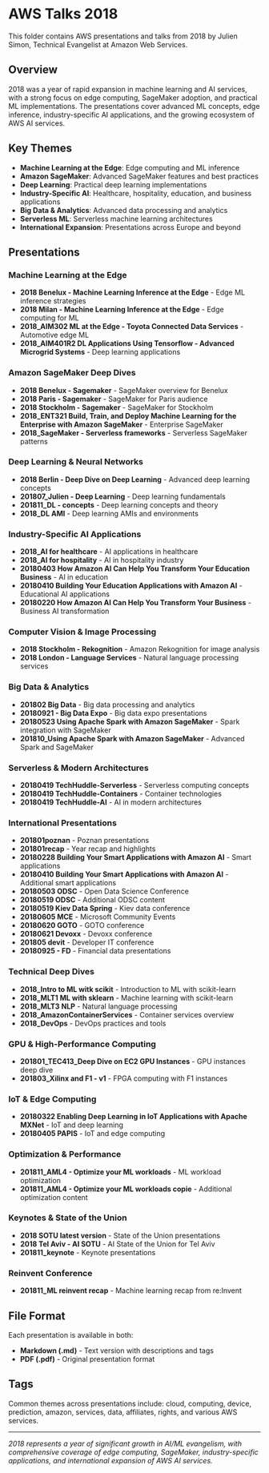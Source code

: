# AWS Talks 2018

This folder contains AWS presentations and talks from 2018 by Julien Simon, Technical Evangelist at Amazon Web Services.

## Overview
2018 was a year of rapid expansion in machine learning and AI services, with a strong focus on edge computing, SageMaker adoption, and practical ML implementations. The presentations cover advanced ML concepts, edge inference, industry-specific AI applications, and the growing ecosystem of AWS AI services.

## Key Themes
- **Machine Learning at the Edge**: Edge computing and ML inference
- **Amazon SageMaker**: Advanced SageMaker features and best practices
- **Deep Learning**: Practical deep learning implementations
- **Industry-Specific AI**: Healthcare, hospitality, education, and business applications
- **Big Data & Analytics**: Advanced data processing and analytics
- **Serverless ML**: Serverless machine learning architectures
- **International Expansion**: Presentations across Europe and beyond

## Presentations

### Machine Learning at the Edge
- **2018 Benelux - Machine Learning Inference at the Edge** - Edge ML inference strategies
- **2018 Milan - Machine Learning Inference at the Edge** - Edge computing for ML
- **2018_AIM302 ML at the Edge - Toyota Connected Data Services** - Automotive edge ML
- **2018_AIM401R2 DL Applications Using Tensorflow - Advanced Microgrid Systems** - Deep learning applications

### Amazon SageMaker Deep Dives
- **2018 Benelux - Sagemaker** - SageMaker overview for Benelux
- **2018 Paris - Sagemaker** - SageMaker for Paris audience
- **2018 Stockholm - Sagemaker** - SageMaker for Stockholm
- **2018_ENT321 Build, Train, and Deploy Machine Learning for the Enterprise with Amazon SageMaker** - Enterprise SageMaker
- **2018_SageMaker - Serverless frameworks** - Serverless SageMaker patterns

### Deep Learning & Neural Networks
- **2018 Berlin - Deep Dive on Deep Learning** - Advanced deep learning concepts
- **201807_Julien - Deep Learning** - Deep learning fundamentals
- **201811_DL - concepts** - Deep learning concepts and theory
- **2018_DL AMI** - Deep learning AMIs and environments

### Industry-Specific AI Applications
- **2018_AI for healthcare** - AI applications in healthcare
- **2018_AI for hospitality** - AI in hospitality industry
- **20180403 How Amazon AI Can Help You Transform Your Education Business** - AI in education
- **20180410 Building Your Education Applications with Amazon AI** - Educational AI applications
- **20180220 How Amazon AI Can Help You Transform Your Business** - Business AI transformation

### Computer Vision & Image Processing
- **2018 Stockholm - Rekognition** - Amazon Rekognition for image analysis
- **2018 London - Language Services** - Natural language processing services

### Big Data & Analytics
- **201802 Big Data** - Big data processing and analytics
- **20180921 - Big Data Expo** - Big data expo presentations
- **20180523 Using Apache Spark with Amazon SageMaker** - Spark integration with SageMaker
- **201810_Using Apache Spark with Amazon SageMaker** - Advanced Spark and SageMaker

### Serverless & Modern Architectures
- **20180419 TechHuddle-Serverless** - Serverless computing concepts
- **20180419 TechHuddle-Containers** - Container technologies
- **20180419 TechHuddle-AI** - AI in modern architectures

### International Presentations
- **201801poznan** - Poznan presentations
- **201801recap** - Year recap and highlights
- **20180228 Building Your Smart Applications with Amazon AI** - Smart applications
- **20180410 Building Your Smart Applications with Amazon AI** - Additional smart applications
- **20180503 ODSC** - Open Data Science Conference
- **20180519 ODSC** - Additional ODSC content
- **20180519 Kiev Data Spring** - Kiev data conference
- **20180605 MCE** - Microsoft Community Events
- **20180620 GOTO** - GOTO conference
- **20180621 Devoxx** - Devoxx conference
- **201805 devit** - Developer IT conference
- **20180925 - FD** - Financial data presentations

### Technical Deep Dives
- **2018_Intro to ML witk scikit** - Introduction to ML with scikit-learn
- **2018_MLT1 ML with sklearn** - Machine learning with scikit-learn
- **2018_MLT3 NLP** - Natural language processing
- **2018_AmazonContainerServices** - Container services overview
- **2018_DevOps** - DevOps practices and tools

### GPU & High-Performance Computing
- **201801_TEC413_Deep Dive on EC2 GPU Instances** - GPU instances deep dive
- **201803_Xilinx and F1 - v1** - FPGA computing with F1 instances

### IoT & Edge Computing
- **20180322 Enabling Deep Learning in IoT Applications with Apache MXNet** - IoT and deep learning
- **20180405 PAPIS** - IoT and edge computing

### Optimization & Performance
- **201811_AML4 - Optimize your ML workloads** - ML workload optimization
- **201811_AML4 - Optimize your ML workloads copie** - Additional optimization content

### Keynotes & State of the Union
- **2018 SOTU latest version** - State of the Union presentations
- **2018 Tel Aviv - AI SOTU** - AI State of the Union for Tel Aviv
- **201811_keynote** - Keynote presentations

### Reinvent Conference
- **201811_ML reinvent recap** - Machine learning recap from re:Invent

## File Format
Each presentation is available in both:
- **Markdown (.md)** - Text version with descriptions and tags
- **PDF (.pdf)** - Original presentation format

## Tags
Common themes across presentations include: cloud, computing, device, prediction, amazon, services, data, affiliates, rights, and various AWS services.

---
*2018 represents a year of significant growth in AI/ML evangelism, with comprehensive coverage of edge computing, SageMaker, industry-specific applications, and international expansion of AWS AI services.* 